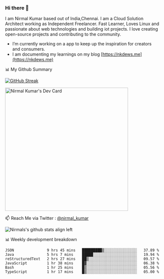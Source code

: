 ### Hi there 👋

 I am Nirmal Kumar based out of India,Chennai. I am a Cloud Solution Architect working as Independent Freelancer. Fast Learner, Loves Linux and passionate about web technologies and building iot projects. I love creating open-source projects and contributing to the community.

- I’m currently working on a app to keep up the inspiration for creators and consumers.
- I am documenting my learnings on my blog [https://nkdews.me](https://nkdews.me)


📊 My Github Summary

[![GitHub Streak](https://github-readme-streak-stats.herokuapp.com?user=nk-gears&theme=dark&hide_border=true&date_format=M%20j%5B%2C%20Y%5D)](https://git.io/streak-stats)

<a href="https://app.daily.dev/nirmal_kumar"><img src="https://api.daily.dev/devcards/a16cfcf02d384b16b41de71ce4d1d811.png?r=8ve" width="400" alt="Nirmal Kumar's Dev Card"/></a>

📫 Reach Me via  Twitter : [@nirmal_kumar](https://twitter.com/nirmal_kumar)

![Nirmals's github stats align left](https://github-readme-stats.vercel.app/api?username=nk-gears&show_icons=true)


📊 Weekly development breakdown

<!--START_SECTION:waka-->

```text
JSON               9 hrs 45 mins   █████████▒░░░░░░░░░░░░░░░   37.89 %
Java               5 hrs 7 mins    █████░░░░░░░░░░░░░░░░░░░░   19.94 %
reStructuredText   2 hrs 27 mins   ██▒░░░░░░░░░░░░░░░░░░░░░░   09.57 %
JavaScript         1 hr 38 mins    █▓░░░░░░░░░░░░░░░░░░░░░░░   06.38 %
Bash               1 hr 25 mins    █▒░░░░░░░░░░░░░░░░░░░░░░░   05.56 %
TypeScript         1 hr 17 mins    █▒░░░░░░░░░░░░░░░░░░░░░░░   05.00 %
```

<!--END_SECTION:waka-->


